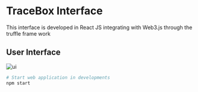 # TraceBox Interface
This interface is developed in React JS integrating with Web3.js through the truffle frame work

## User Interface 
![ui](https://user-images.githubusercontent.com/3782456/46991611-b3069f80-d0d4-11e8-9029-be32ff234b4c.png)

```sh
# Start web application in developments
npm start
```